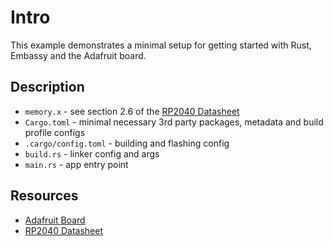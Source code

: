# Intro
This example demonstrates a minimal setup for getting started with Rust, Embassy and the Adafruit board.

## Description
* `memory.x` - see section 2.6 of the [RP2040 Datasheet](https://datasheets.raspberrypi.com/rp2040/rp2040-datasheet.pdf)
* `Cargo.toml` - minimal necessary 3rd party packages, metadata and build profile configs
* `.cargo/config.toml` - building and flashing config
* `build.rs` - linker config and args
* `main.rs` - app entry point

## Resources
* [Adafruit Board](https://www.adafruit.com/product/5714)
* [RP2040 Datasheet](https://datasheets.raspberrypi.com/rp2040/rp2040-datasheet.pdf)